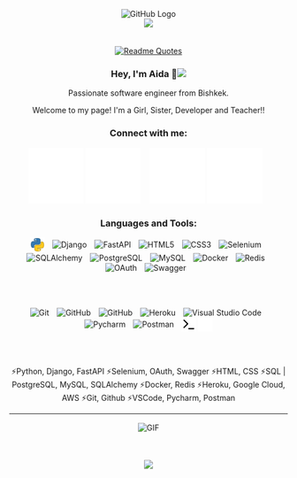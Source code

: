 <div align="center">
<img src="https://github.com/raghavk16/raghavk16/blob/master/octo.gif" alt="GitHub Logo" width="150" height="150" />
</div>

<div align="center">
<img src="https://readme-typing-svg.demolab.com?font=Inconsolata&weight=500&size=50&duration=4000&pause=300&color=F67AC0&center=true&vCenter=true&multiline=true&repeat=false&random=false&width=1300&height=140&lines=Hello+hello;from+a+tech+girl+and+python+lover+%E2%9C%A9" width="70%" />
<br><br>

[![Readme Quotes](https://quotes-github-readme.vercel.app/api?type=horizontal&theme=dracula)](https://github.com/piyushsuthar/github-readme-quotes)

### Hey, I'm Aida 🩷<img src="https://media.giphy.com/media/mGcNjsfWAjY5AEZNw6/giphy.gif" width="50">


Passionate software engineer from Bishkek.

Welcome to my page!
I'm a Girl, Sister, Developer and Teacher!!

### Connect with me:

[![website](./img/icons8-gmail-2.svg)](https://www.youtube.com/channel/UCju-cFSDZEKTS6SJJApA48g#gh-light-mode-only)
[![website](./img/icons8-gmail-2.svg)](https://www.youtube.com/channel/UCju-cFSDZEKTS6SJJApA48g#gh-dark-mode-only)
&nbsp;&nbsp;
[![website](./img/icons8-линкедин.svg)](https://www.linkedin.com/in/aida-osmonova#gh-light-mode-only)
[![website](./img/icons8-линкедин.svg)](https://www.linkedin.com/in/aida-osmonova#gh-dark-mode-only)
&nbsp;&nbsp;



### Languages and Tools:

<div style="text-align: center;">
  <img align="center" alt="Python" width="26px" src="img/4518857_python_icon.svg" style="padding-right:10px;" />
  <img align="center" alt="Django" width="26px" src="https://cdn.jsdelivr.net/gh/devicons/devicon@latest/icons/django/django-plain.svg" style="padding-right:10px;" />
  <img align="center" alt="FastAPI" width="26px" src="https://cdn.jsdelivr.net/gh/devicons/devicon@latest/icons/fastapi/fastapi-original.svg" style="padding-right:10px;" />
  <img align="center" alt="HTML5" width="26px" src="https://cdn.jsdelivr.net/gh/devicons/devicon/icons/html5/html5-original.svg" style="padding-right:10px;" />
  <img align="center" alt="CSS3" width="26px" src="https://cdn.jsdelivr.net/gh/devicons/devicon/icons/css3/css3-original.svg" style="padding-right:10px;" />
  <img align="center" alt="Selenium" width="26px" src="https://cdn.jsdelivr.net/gh/devicons/devicon@latest/icons/selenium/selenium-original.svg" style="padding-right:10px;" />
  <img align="center" alt="SQLAlchemy" width="26px" src="https://cdn.jsdelivr.net/gh/devicons/devicon@latest/icons/sqlalchemy/sqlalchemy-original.svg" style="padding-right:10px;" />
  <img align="center" alt="PostgreSQL" width="26px" src="https://cdn.jsdelivr.net/gh/devicons/devicon@latest/icons/postgresql/postgresql-original.svg" style="padding-right:10px;" />
  <img align="center" alt="MySQL" width="26px" src="https://cdn.jsdelivr.net/gh/devicons/devicon/icons/mysql/mysql-original.svg" style="padding-right:10px;" />
  <img align="center" alt="Docker" width="26px" src="https://cdn.jsdelivr.net/gh/devicons/devicon@latest/icons/docker/docker-original.svg" style="padding-right:10px;" />
  <img align="center" alt="Redis" width="26px" src="https://cdn.jsdelivr.net/gh/devicons/devicon@latest/icons/redis/redis-original.svg" style="padding-right:10px;" />
  <img align="center" alt="OAuth" width="26px" src="https://cdn.jsdelivr.net/gh/devicons/devicon@latest/icons/oauth/oauth-original.svg" style="padding-right:10px;" />
  <img align="center" alt="Swagger" width="26px" src="https://cdn.jsdelivr.net/gh/devicons/devicon@latest/icons/swagger/swagger-original.svg" style="padding-right:10px;" />
  
  <br><br>
  
  <img align="center" alt="Git" width="26px" src="https://cdn.jsdelivr.net/gh/devicons/devicon/icons/git/git-original.svg" style="padding-right:10px;" />
  <img align="center" alt="GitHub" width="26px" src="https://user-images.githubusercontent.com/3369400/139447912-e0f43f33-6d9f-45f8-be46-2df5bbc91289.png" style="padding-right:10px;" />
  <img align="center" alt="GitHub" width="26px" src="https://user-images.githubusercontent.com/3369400/139448065-39a229ba-4b06-434b-bc67-616e2ed80c8f.png" style="padding-right:10px;" />
  <img align="center" alt="Heroku" width="26px" src="https://cdn.jsdelivr.net/gh/devicons/devicon@latest/icons/heroku/heroku-original.svg" style="padding-right:10px;" />
  <img align="center" alt="Visual Studio Code" width="26px" src="https://cdn.jsdelivr.net/gh/devicons/devicon/icons/vscode/vscode-original.svg" style="padding-right:10px;" />
  <img align="center" alt="Pycharm" width="26px" src="https://cdn.jsdelivr.net/gh/devicons/devicon@latest/icons/pycharm/pycharm-original.svg" style="padding-right:10px;" />
  <img align="center" alt="Postman" width="26px" src="https://cdn.jsdelivr.net/gh/devicons/devicon@latest/icons/postman/postman-original.svg" style="padding-right:10px;" />
  <img align="center" alt="Terminal" width="26px" src="./img/terminal-light.svg" />
  <img align="center" alt="Terminal" width="26px" src="./img/terminal-dark.svg" />
  
  <br><br>
</div>

⚡️Python, Django, FastAPI
⚡️Selenium, OAuth, Swagger
⚡️HTML, CSS
⚡️SQL | PostgreSQL, MySQL, SQLAlchemy
⚡️Docker, Redis
⚡Heroku, Google Cloud, AWS
⚡️Git, Github
⚡️VSCode, Pycharm, Postman



---

<img align="center" alt="GIF" src="https://media.giphy.com/media/hrSFdM4rg8VFpXyz2m/giphy.gif" />

<br><br>
<img align="center" src="https://media.giphy.com/media/VgCDAzcKvsR6OM0uWg/giphy.gif" width="50">


